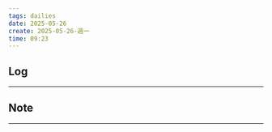 ```yaml
---
tags: dailies  
date: 2025-05-26
create: 2025-05-26-週一
time: 09:23
---
```

## Log
---


## Note
---

